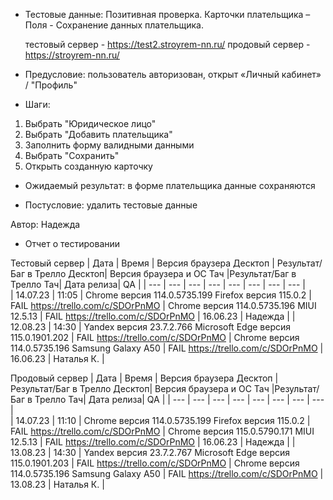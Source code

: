 * Тестовые данные: Позитивная проверка. Карточки плательщика – Поля - Сохранение данных плательщика.

	тестовый сервер - https://test2.stroyrem-nn.ru/   продовый сервер - https://stroyrem-nn.ru/

* Предусловие: пользователь авторизован, открыт «Личный кабинет» / "Профиль"

* Шаги:
1.	Выбрать "Юридическое лицо"
2.  Выбрать "Добавить плательщика"
3.  Заполнить форму валидными данными
4.  Выбрать "Сохранить" 
5.	Открыть созданную карточку

* Ожидаемый результат: в форме плательщика данные сохраняются

* Постусловие: удалить тестовые данные

Автор: Надежда

* Отчет о тестировании
  
Тестовый сервер
| Дата | Время | Версия браузера Десктоп | Результат/Баг в Трелло Десктоп|  Версия браузера и ОС Тач |Результат/Баг в Трелло Тач| Дата релиза| QA  |
| --- | --- | --- | --- |  --- | --- | --- | --- |   
| 14.07.23 | 11:05 | Chrome версия 114.0.5735.199 Firefox версия 115.0.2 | FAIL https://trello.com/c/SDOrPnMO | Chrome версия 114.0.5735.196 MIUI 12.5.13 | FAIL https://trello.com/c/SDOrPnMO | 16.06.23 | Надежда |
| 12.08.23 | 14:30 | Yandex версия 23.7.2.766  Microsoft Edge версия 115.0.1901.202 | FAIL https://trello.com/c/SDOrPnMO | Chrome версия 114.0.5735.196 Samsung Galaxy A50 | FAIL https://trello.com/c/SDOrPnMO | 16.06.23 | Наталья К. |  

Продовый сервер
| Дата | Время | Версия браузера Десктоп | Результат/Баг в Трелло Десктоп|  Версия браузера и ОС Тач |Результат/Баг в Трелло Тач| Дата релиза| QA |
| --- | --- | --- | --- |  --- | --- | --- | --- |   
| 14.07.23 | 11:10 | Chrome версия 114.0.5735.199 Firefox версия 115.0.2 | FAIL https://trello.com/c/SDOrPnMO | Chrome версия 115.0.5790.171 MIUI 12.5.13 | FAIL https://trello.com/c/SDOrPnMO | 16.06.23 | Надежда |
| 13.08.23 | 14:30 | Yandex версия 23.7.2.767  Microsoft Edge версия 115.0.1901.203 | FAIL https://trello.com/c/SDOrPnMO | Chrome версия 114.0.5735.196 Samsung Galaxy A50 | FAIL https://trello.com/c/SDOrPnMO | 13.08.23 | Наталья К. |  